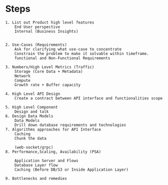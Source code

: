 # Steps
	1. List out Product high level features
		End User perspective
		Internal (Business Insights)
	
	
	2. Use-Cases (Requirements)
		Ask for clarifying what use-case to concentrate
		Constrain the problem to make it solvable within timeframe.
		functional and Non-Functional Requirements
	
	3. Numbers/High Level Metrics (Traffic)
		Storage (Core Data + Metadata)
		Network
		Compute
		Growth rate + Buffer capacity
	
	4. High Level API Design
		Create a contract between API interface and functionalities scope
	
	5. High Level Component 
		Design and talk 
	6. Design Data Models
		Data Models
		Drill down database requirements and technologies
	7. Algorithms approaches for API Interface
		Caching
		Chunk the data
	
		(web-socket/grpc)
	8. Performance,Scaling, Availability (PSA)
	
		Application Server and Flows
		Database Layer flow
		Caching (Before DB/S3 or Inside Application Layer)
	
	9. Bottlenecks and remedies
